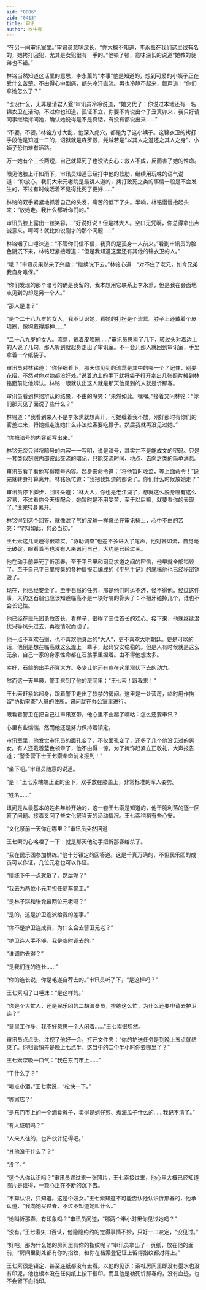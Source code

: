 ```yaml
---
aid: "0006"
zid: "0413"
title: 审讯
author: 吹牛者
---
```


“在另一间审讯室里。”审讯员意味深长，“你大概不知道，李永薰在我们这里很有名的，她拷打囚犯，尤其是女犯很有一手的。”他顿了顿，意味深长的说道“她教的徒弟也不错。”

林铭当然知道这话里的意思，李永薰的“本事”他是知道的，想到可爱的小姨子正在受什么苦楚。不由得心中剧痛，额头冷汗直流。再也冷静不起来，颤声道：“你们拿她怎么了？”

“也没什么，无非是请君入瓮”审讯员冷冷说道，“她交代了：你说过本地还有一名锦衣卫在活动。不过你也知道，孤证不立，你要不肯说出个子丑寅卯来，我只好请同事继续拷问她，确认她说得是不是真话，有没有都说出来……”

“不要，不要。”林铭方寸大乱，他深入虎穴，都是为了这小姨子。这锦衣卫的拷打手段他是知道一二的，诏狱就是森罗殿，髡贼若是“以其人之道还之其人之身”，小姨子恐怕难有活路。

万一她有个三长两短，自己就算死了也没法安心：救人不成，反而害了她的性命。

眼见他脸上汗如雨下，审讯员知道已经打中他的软肋，继续用玩味的语气说道：“你放心，我们大宋元老院是最讲人道的，拷打致死之类的事情一般是不会发生的，不过有时候活着不见得比死了更好……”

林铭的双手紧紧地抓着自己的头发，痛苦的低下了头。半响，林铭慢慢抬起头来：“放她走。我什么都听你们的。”

审讯员脸上露出一丝笑容，：“好说好说！但是林大人。空口无凭啊，你总得拿出点诚意来。呵呵！就比如说刚才的那个问题……”

林铭咽了口唾沫道：“不管你们信不信，我真的是孤身一人前来。”看到审讯员的脸色阴沉下来，林铭赶紧接着道：“但是我知道这里还有其他的锦衣卫的人。”

“哦？”审讯员果然来了兴趣：“继续说下去。”林铭心道：“对不住了老兄，如今兄弟我自身难保。”

“你们发现的那个暗号的确是我留的，我本想用它联系上李永熏，但是我在会面地点见到的却是另一个人。”

“那人是谁？”

“是个二十八九岁的女人，我不认识她，看她的打扮是个流莺。脖子上还戴着个皮项圈，像狗戴得那种……”

“二十八九岁的女人。流莺，戴着皮项圈……”审讯员思索了几下，转过头对着边上的人说了几句，那人听到就起身走出了审讯室。不一会儿那人就回到审讯室，手里拿着一个纸袋子。

审讯员对林铭道：“你仔细看下，那天你见到的流莺是其中的哪一个？记住，别耍花招，不然对你对她都没好处。”说着边上的手下就将袋子打开拿出几张照片摊到林铭面前让他辨认。林铭一眼就认出这人就是那天他见到的人就是忻那春。

审讯员看到林铭辨认的结果，不由的冷笑：“果然如此。嘿嘿。”接着又问林铭：“你们那天见了面说了些什么？”

林铭道：“我看到来人不是李永熏就想离开，可她缠着我不放，刚好那时有你们的官差过来，将她抓走说她什么非法拉客要吃鞭子。然后我就再没见过她。”

“你把暗号的内容都写出来。”

林铭无奈只得将暗号的内容一一写明，说是暗号，其实并不是能成文的密码。只是一套类似窃贼内部彼此交流的暗记，只能交流时间、地点、去向之类的简单消息。

审讯员看了看他写得暗号内容。起身来命令道：“将他暂时收监，等上面命令！”说完就转身打算离开。林铭急忙道：“我把我知道的都说了。你们什么时候放她走？”

审讯员停下脚步，回过头道：“林大人，你也是老江湖了，想就这么脱身哪有这么容易，不过看你今天很配合，她暂时是不用受苦，至于以后嘛，就要看你的表现了。”说完转身离开。

林铭得到这个回答，就像泄了气的皮球一样瘫坐在审讯椅上，心中不由的苦笑：“早知如此，何必当初。”

王七索这几天睡得很踏实。“协助调查”也差不多进入了尾声，他对答如流，自觉毫无破绽。眼看着再也没有人来讯问自己，大约是已经过关。

他在动手前弄死了忻那春，至于平日里和司马求道之间的密信，他早就全部销毁了。至于自己平日里搜集的各种情报汇编成的《平髡手记》的底稿他也已经秘密销毁了。

现在，他已经安全了。至于石翁的任务，那是他们时运不济，怪不得他。经过这件事，大约这石翁也应该知道临高不是一块好啃的骨头了：不把牙磕掉几个，谁也不会长记性。

他已经在民乐团勇救首长，看样子，很得了三位首长的欢心。接下来，他就继续潜伏只等风头过去，再视情况而动了。

他一点不喜欢石翁，也不喜欢他身后的“大人”，更不喜欢大明朝廷。要是可以的话，他倒是想在临高就这么混上一辈子，起码安安稳稳的。但是人有时候就是这么无奈，自己一家的身家性命都在石翁手里捏着。由不得他想太多。

幸好，石翁的出手还算大方。多少让他还有些在这里潜伏下去的动力。

然而这一天早晨，警卫来到了他的房间里：“王七索！跟我来！”

王七索赶紧站起身，跟着警卫走出了软禁的房间。这里是一处营房，临时用作拘留“协助审查”人员的住所。讯问就在办公室里进行。

眼看着警卫在把自己往审讯室带，他心里不由起了嘀咕：怎么还要审讯？

心里有些惴惴，然而他还是努力保持着镇定。

审讯室里，他发觉审讯员的面孔变了，不仅面孔变了，还多了几个他没见过的男女。有人还戴着蓝色领章了，他不由得一惊，为了掩饰赶紧立正敬礼，大声报告道：“警备营下士王七索奉命前来报到！”

“坐下吧。”审讯员随意的说道。

“是！”王七索端端正正的坐下，双手放在膝盖上，非常标准的军人姿势。

“姓名……”

讯问是从最基本的姓名年龄开始的，这一套王七索是知道的，他干脆利落的逐一回答了问题。接着又问了些文化祭当天的活动情况。王七索稍稍有些心安。

“文化祭前一天你在哪里？”审讯员突然问道

王七索的心咯噔了一下：就是那天他动手把忻那春给杀了。

“我在民乐团参加排练。”他十分镇定的回答道。这是千真万确的，不但民乐团的成员可以作证，几位元老也可以作证。

“排练下午一点就散了，然后呢？”

“我去为两位小元老担任随车警卫。”

“是林子琪和张允幂两位元老吗？”

“是的，这是护卫连派给我的差事。”

“你不是护卫连成员，为什么会去警卫元老？”

“护卫连人手不够，我是临时调去的。”

“谁调你去得？”

“是我们连的连长……”

“你的连长说，你是毛遂自荐去的。”审讯员听了下，“是这样吗？”

王七索咽了口唾沫：“是这样的。”

“你是个大忙人，还是民乐团的二胡演奏员，排练这么忙，为什么还要申请去护卫连？”

“营里工作多，我不好意思一个人闲着……”王七索很坦然。

审讯员点点头，注视了他好一会，打开文件夹：“你的护送任务是到晚上五点就结束了。你归营销差是晚上七点半，这当中的二个半小时你去哪里了？”

王七索深吸一口气：“我在东门市上……”

“干什么了？”

“喝点小酒，”王七索说，“松快一下。”

“哪家店？”

“是东门市上的一个酒食摊子，卖得是蚵仔煎、煮海瓜子什么的……我记不清了。”

“有人证明吗？”

“人来人往的，也许伙计记得吧。”

“其他没干什么了？”

“没了。”

“这个人你认识吗？”审讯员递过来一张照片，王七索接过来，他心里大概已经知道照片是谁得，一颗心正在不断的沉下去。

“不算认识，只知道。这是个妓女。”王七索知道不可能否认他认识忻那春的，他承认道，“我向她买过春，不过不知道她叫什么。”

“她叫忻那春，有印象吗？”审讯员问道，“那两个半小时里你见过她吗？”

“没有。”王七索矢口否认，他隐隐约约的觉得事情不妙，只好一口咬定，“没见过。”

“好吧。那为什么她的房间里有你的指纹呢？”审讯员拿出了一页纸，放在他的面前，“房间里到处都有你的指纹，和你在档案登记证上留得指纹都对得上。”

王七索很是镇定，甚至连纸都没有去看。以他的见识：茶社房间里即没有墨水也没有印泥，他也根本没在任何纸上按下指印。而且他是勒死忻那春的，没有血迹，也不会留下血指印。
